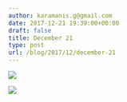 ```yaml
---
author: karamanis.g@gmail.com
date: 2017-12-21 19:39:00+00:00
draft: false
title: December 21
type: post
url: /blog/2017/12/december-21
---
```




  
   ![](https://images.squarespace-cdn.com/content/v1/4f3f61bae4b063b909445965/1513881325038-7VZLIT47BVKP158K6MYX/ke17ZwdGBToddI8pDm48kJUlZr2Ql5GtSKWrQpjur5t7gQa3H78H3Y0txjaiv_0fDoOvxcdMmMKkDsyUqMSsMWxHk725yiiHCCLfrh8O1z5QPOohDIaIeljMHgDF5CVlOqpeNLcJ80NK65_fV7S1UfNdxJhjhuaNor070w_QAc94zjGLGXCa1tSmDVMXf8RUVhMJRmnnhuU1v2M8fLFyJw/IMG_3432.jpg?format=original)

  

  
   ![](https://images.squarespace-cdn.com/content/v1/4f3f61bae4b063b909445965/1513881325797-PAXV5VJFVJSCS39G48K2/ke17ZwdGBToddI8pDm48kF9aEDQaTpZHfWEO2zppK7Z7gQa3H78H3Y0txjaiv_0fDoOvxcdMmMKkDsyUqMSsMWxHk725yiiHCCLfrh8O1z5QPOohDIaIeljMHgDF5CVlOqpeNLcJ80NK65_fV7S1UX7HUUwySjcPdRBGehEKrDf5zebfiuf9u6oCHzr2lsfYZD7bBzAwq_2wCJyqgJebgg/IMG_3434.jpg?format=original)

  


